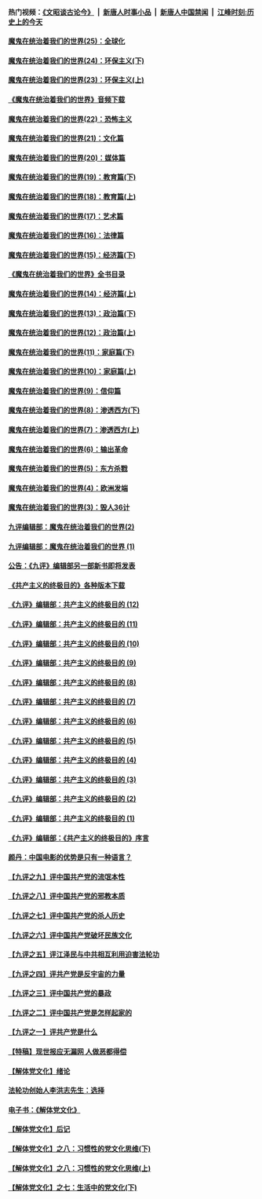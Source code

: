#### 热门视频：[《文昭谈古论今》](https://github.com/gfw-breaker/wenzhao/blob/master/README.md?t=11071833) &nbsp;|&nbsp; [新唐人时事小品](https://github.com/gfw-breaker/ntdtv-comedy/blob/master/README.md?t=11071833) &nbsp;|&nbsp; [新唐人中国禁闻](https://github.com/gfw-breaker/ntdtv-news/blob/master/README.md?t=11071833) &nbsp;|&nbsp; [江峰时刻:历史上的今天](https://github.com/gfw-breaker/today-in-history/blob/master/README.md?t=11071833) 

#### [魔鬼在统治着我们的世界(25)：全球化](../pages/nsc422/n10788205.md?t=11071833) 

#### [魔鬼在统治着我们的世界(24)：环保主义(下)](../pages/nsc422/n10695307.md?t=11071833) 

#### [魔鬼在统治着我们的世界(23)：环保主义(上)](../pages/nsc422/n10688613.md?t=11071833) 

#### [《魔鬼在统治着我们的世界》音频下载](../pages/nsc422/n10635553.md?t=11071833) 

#### [魔鬼在统治着我们的世界(22)：恐怖主义](../pages/nsc422/n10614727.md?t=11071833) 

#### [魔鬼在统治着我们的世界(21)：文化篇](../pages/nsc422/n10597706.md?t=11071833) 

#### [魔鬼在统治着我们的世界(20)：媒体篇](../pages/nsc422/n10586579.md?t=11071833) 

#### [魔鬼在统治着我们的世界(19)：教育篇(下)](../pages/nsc422/n10564808.md?t=11071833) 

#### [魔鬼在统治着我们的世界(18)：教育篇(上)](../pages/nsc422/n10526970.md?t=11071833) 

#### [魔鬼在统治着我们的世界(17)：艺术篇](../pages/nsc422/n10499093.md?t=11071833) 

#### [魔鬼在统治着我们的世界(16)：法律篇](../pages/nsc422/n10485969.md?t=11071833) 

#### [魔鬼在统治着我们的世界(15)：经济篇(下)](../pages/nsc422/n10469975.md?t=11071833) 

#### [《魔鬼在统治着我们的世界》全书目录](../pages/nsc422/n10464261.md?t=11071833) 

#### [魔鬼在统治着我们的世界(14)：经济篇(上)](../pages/nsc422/n10457370.md?t=11071833) 

#### [魔鬼在统治着我们的世界(13)：政治篇(下)](../pages/nsc422/n10448270.md?t=11071833) 

#### [魔鬼在统治着我们的世界(12)：政治篇(上)](../pages/nsc422/n10444576.md?t=11071833) 

#### [魔鬼在统治着我们的世界(11)：家庭篇(下)](../pages/nsc422/n10440961.md?t=11071833) 

#### [魔鬼在统治着我们的世界(10)：家庭篇(上)](../pages/nsc422/n10435448.md?t=11071833) 

#### [魔鬼在统治着我们的世界(9)：信仰篇](../pages/nsc422/n10432159.md?t=11071833) 

#### [魔鬼在统治着我们的世界(8)：渗透西方(下)](../pages/nsc422/n10429603.md?t=11071833) 

#### [魔鬼在统治着我们的世界(7)：渗透西方(上)](../pages/nsc422/n10426013.md?t=11071833) 

#### [魔鬼在统治着我们的世界(6)：输出革命](../pages/nsc422/n10421536.md?t=11071833) 

#### [魔鬼在统治着我们的世界(5)：东方杀戮](../pages/nsc422/n10417707.md?t=11071833) 

#### [魔鬼在统治着我们的世界(4)：欧洲发端](../pages/nsc422/n10414890.md?t=11071833) 

#### [魔鬼在统治着我们的世界(3)：毁人36计](../pages/nsc422/n10411583.md?t=11071833) 

#### [九评编辑部：魔鬼在统治着我们的世界(2)](../pages/nsc422/n10410036.md?t=11071833) 

#### [九评编辑部：魔鬼在统治着我们的世界 (1)](../pages/nsc422/n10406825.md?t=11071833) 

#### [公告：《九评》编辑部另一部新书即将发表](../pages/nsc422/n10405104.md?t=11071833) 

#### [《共产主义的终极目的》各种版本下载](../pages/nsc422/n10022138.md?t=11071833) 

#### [《九评》编辑部：共产主义的终极目的 (12)](../pages/nsc422/n9933272.md?t=11071833) 

#### [《九评》编辑部：共产主义的终极目的 (11)](../pages/nsc422/n9924973.md?t=11071833) 

#### [《九评》编辑部：共产主义的终极目的 (10)](../pages/nsc422/n9920883.md?t=11071833) 

#### [《九评》编辑部：共产主义的终极目的 (9)](../pages/nsc422/n9916363.md?t=11071833) 

#### [《九评》编辑部：共产主义的终极目的 (8)](../pages/nsc422/n9912488.md?t=11071833) 

#### [《九评》编辑部：共产主义的终极目的 (7)](../pages/nsc422/n9901176.md?t=11071833) 

#### [《九评》编辑部：共产主义的终极目的 (6)](../pages/nsc422/n9899359.md?t=11071833) 

#### [《九评》编辑部：共产主义的终极目的 (5)](../pages/nsc422/n9893174.md?t=11071833) 

#### [《九评》编辑部：共产主义的终极目的 (4)](../pages/nsc422/n9891246.md?t=11071833) 

#### [《九评》编辑部：共产主义的终极目的 (3)](../pages/nsc422/n9879879.md?t=11071833) 

#### [《九评》编辑部：共产主义的终极目的 (2)](../pages/nsc422/n9876205.md?t=11071833) 

#### [《九评》编辑部：共产主义的终极目的 (1)](../pages/nsc422/n9865857.md?t=11071833) 

#### [《九评》编辑部：《共产主义的终极目的》序言](../pages/nsc422/n9862666.md?t=11071833) 

#### [颜丹：中国电影的优势是只有一种语言？](../pages/nsc422/n9583062.md?t=11071833) 

#### [【九评之九】评中国共产党的流氓本性](../pages/nsc422/n737542.md?t=11071833) 

#### [【九评之八】评中国共产党的邪教本质](../pages/nsc422/n735942.md?t=11071833) 

#### [【九评之七】评中国共产党的杀人历史](../pages/nsc422/n733806.md?t=11071833) 

#### [【九评之六】评中国共产党破坏民族文化](../pages/nsc422/n731667.md?t=11071833) 

#### [【九评之五】评江泽民与中共相互利用迫害法轮功](../pages/nsc422/n730058.md?t=11071833) 

#### [【九评之四】评共产党是反宇宙的力量](../pages/nsc422/n727814.md?t=11071833) 

#### [【九评之三】评中国共产党的暴政](../pages/nsc422/n725597.md?t=11071833) 

#### [【九评之二】评中国共产党是怎样起家的](../pages/nsc422/n723946.md?t=11071833) 

#### [【九评之一】评共产党是什么](../pages/nsc422/n722529.md?t=11071833) 

#### [【特稿】现世报应无漏网 人做恶都得偿](../pages/nsc422/n4215167.md?t=11071833) 

#### [【解体党文化】绪论](../pages/nsc422/n1449356.md?t=11071833) 

#### [法轮功创始人李洪志先生：选择](../pages/nsc422/n3580738.md?t=11071833) 

#### [电子书：《解体党文化》](../pages/nsc422/n1573484.md?t=11071833) 

#### [【解体党文化】后记](../pages/nsc422/n1531999.md?t=11071833) 

#### [【解体党文化】之八：习惯性的党文化思维(下)](../pages/nsc422/n1526477.md?t=11071833) 

#### [【解体党文化】之八：习惯性的党文化思维(上)](../pages/nsc422/n1520631.md?t=11071833) 

#### [【解体党文化】之七：生活中的党文化(下)](../pages/nsc422/n1513446.md?t=11071833) 

